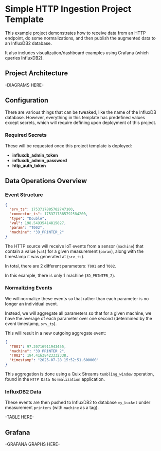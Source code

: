 # Simple HTTP Ingestion Project Template

This example project demonstrates how to receive data from an HTTP endpoint, 
do some normalizations, and then publish the augmented data to an InfluxDB2 database.

It also includes visualization/dashboard examples using Grafana (which queries InfluxDB2).



## Project Architecture

-DIAGRAMS HERE-



## Configuration

There are various things that can be tweaked, like the name of the InfluxDB database. 
However, everything in this template has predefined values except secrets, which will
require defining upon deployment of this project.

### Required Secrets

These will be requested once this project template is deployed:

- **influxdb_admin_token**
- **influxdb_admin_password**
- **http_auth_token**



## Data Operations Overview

### Event Structure
```json
{
  "srv_ts": 1753717885782747100,
  "connector_ts": 1753717885792584200,
  "type": "Double",
  "val": 198.54935414815827,
  "param": "T002",
  "machine": "3D_PRINTER_2"
}
```

The HTTP source will receive IoT events from a sensor (`machine`) that contain a value (`val`) for a given measurement 
(`param`), along with the timestamp it was generated at (`srv_ts`).

In total, there are 2 different parameters: `T001` and `T002`.

In this example, there is only 1 machine (`3D_PRINTER_2`).


### Normalizing Events

We will normalize these events so that rather than each parameter is no longer an individual
event.

Instead, we will aggregate all parameters so that for a given machine, we have the average
of each parameter over one second (determined by the event timestamp, `srv_ts`).

This will result in a new outgoing aggregate event:

```json
{
  "T001": 97.20716911943455,
  "machine": "3D_PRINTER_2",
  "T002": 194.41638423332338,
  "timestamp": "2025-07-28 15:52:51.600000"
}
```

This aggregation is done using a Quix Streams `tumbling_window` operation, found in the
`HTTP Data Normalization` application.


### InfluxDB2 Data

These events are then pushed to InfluxDB2 to database `my_bucket` under measurement 
`printers` (with `machine` as a tag).

-TABLE HERE-

## Grafana

-GRAFANA GRAPHS HERE-